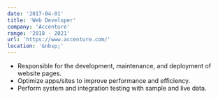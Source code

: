 ```yaml
---
date: '2017-04-01'
title: 'Web Developer'
company: 'Accenture'
range: '2018 - 2021'
url: 'https://www.accenture.com/'
location: '&nbsp;'
---
```


- Responsible for the development, maintenance, and deployment of website pages.
- Optimize apps/sites to improve performance and efficiency.
- Perform system and integration testing with sample and live data.
